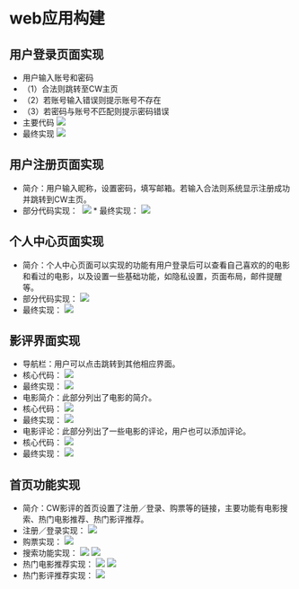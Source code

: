 # web应用构建
## 用户登录页面实现
* 用户输入账号和密码
* （1）合法则跳转至CW主页
* （2）若账号输入错误则提示账号不存在
* （3）若密码与账号不匹配则提示密码错误
* 主要代码
![](https://ooo.0o0.ooo/2017/06/19/5947dcaddcd6b.png)
* 最终实现
![](https://ooo.0o0.ooo/2017/06/19/5947dcd9977f5.jpg)
## 用户注册页面实现
* 简介：用户输入昵称，设置密码，填写邮箱。若输入合法则系统显示注册成功并跳转到CW主页。
* 部分代码实现：
 ![](https://ooo.0o0.ooo/2017/06/19/5947e1cf69abd.png)
* 最终实现：
![](https://ooo.0o0.ooo/2017/06/19/5947e1e17414c.png)
## 个人中心页面实现
* 简介：个人中心页面可以实现的功能有用户登录后可以查看自己喜欢的的电影和看过的电影，以及设置一些基础功能，如隐私设置，页面布局，邮件提醒等。
* 部分代码实现：
![](https://ooo.0o0.ooo/2017/06/20/59489828441be.png)
* 最终实现：
![](https://ooo.0o0.ooo/2017/06/20/5948984882065.png)
## 影评界面实现
* 导航栏：用户可以点击跳转到其他相应界面。
* 核心代码：
![](https://ooo.0o0.ooo/2017/06/20/5948ccb667066.png)
* 最终实现：
![](https://ooo.0o0.ooo/2017/06/20/5948ccdda5f32.png)
* 电影简介：此部分列出了电影的简介。
* 核心代码：
![](https://ooo.0o0.ooo/2017/06/20/5948cd61e67fc.png)
* 最终实现：
![](https://ooo.0o0.ooo/2017/06/20/5948cd75304ad.png)
* 电影评论：此部分列出了一些电影的评论，用户也可以添加评论。
* 核心代码：
![](https://ooo.0o0.ooo/2017/06/20/5948cdaaeb0b4.png)
* 最终实现：
![](https://ooo.0o0.ooo/2017/06/20/5948cdce6acd4.png)
## 首页功能实现
* 简介：CW影评的首页设置了注册／登录、购票等的链接，主要功能有电影搜索、热门电影推荐、热门影评推荐。
* 注册／登录实现：
![](https://ooo.0o0.ooo/2017/06/20/5949332bd95cc.png)
* 购票实现：
![](https://ooo.0o0.ooo/2017/06/20/5949337223e61.png)
* 搜索功能实现：
![](https://ooo.0o0.ooo/2017/06/20/594933b173fe6.png)
![](https://ooo.0o0.ooo/2017/06/20/594933e4d13c4.png)
* 热门电影推荐实现：
![](https://ooo.0o0.ooo/2017/06/20/5949342932ee2.png)
![](https://ooo.0o0.ooo/2017/06/20/59493453676bb.png)
* 热门影评推荐实现：
![](https://ooo.0o0.ooo/2017/06/20/594934887d601.png)
